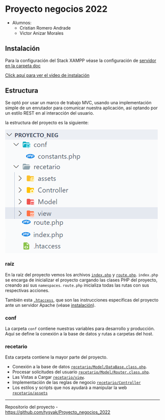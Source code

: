 # Proyecto negocios 2022

+ Alumnos:
  + Cristian Romero Andrade
  + Victor Anizar Morales

## Instalación

Para la configuración del Stack XAMPP véase la configuración de [servidor en la carpeta doc](docs/Servidor/README.md)

[Click aquí para ver el video de instalación](https://drive.google.com/file/d/1eQzedCKyAIe5GolCBDo6TZyv6n_paDU9/view?usp=sharing)

## Estructura

Se optó por usar un marco de trabajo MVC, usando una implementación simple de un enrutador para comunicar nuestra
aplicación, así optando por un estilo REST en al interacción del usuario.

la estructura del proyecto es la siguiente:

![mvc](./docs/img/mvc.png)

### raíz

En la raíz del proyecto vemos los archivos [`index.php`](index.php) y [`route.php`](route.php). `index.php` se encarga de inicializar el proyecto cargando
las clases PHP del proyecto, creando asi sus `namespaces`. `route.php`
inicializa todas las rutas con sus respectivas acciones.

También esta [`.htaccess`](.htaccess), que son las instrucciones especificas del proyecto ante un servidor Apache (véase [instalación](#instalación)).

### conf

La carpeta `conf` contiene nuestras variables para desarrollo y producción.
Aquí se define la conexión a la base de datos y rutas a carpetas del host.

### recetario

Esta carpeta contiene la mayor parte del proyecto.

+ Conexión a la base de datos [`recetario/Model/DataBase.class.php`](recetario/Model/DataBase.class.php).
+ Procesar solicitudes del usuario [`recetario/Model/Router.class.php`](recetario/Controller).
+ Las Vistas a Cargar [`recetario/view`](recetario/view/).
+ Implementación de las reglas de negocio [`recetario/Controller`](recetario/Controller/)
+ Los estilos y scripts que nos ayudará a manipular la web [`recetario/assets`](recetario/assets/)

---

Repositorio del proyecto - <https://github.com/tysyak/Proyecto_negocios_2022>
